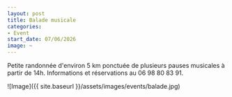 ```yaml
---
layout: post
title: Balade musicale
categories:
- Event
start_date: 07/06/2026
image: ~
---
```


Petite randonnée d'environ 5 km ponctuée de plusieurs pauses musicales à partir de 14h. Informations et réservations au 06 98 80 83 91.

![Image]({{ site.baseurl }}/assets/images/events/balade.jpg)
